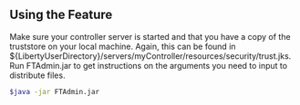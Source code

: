## Using the Feature

Make sure your controller server is started and that you have a copy of the truststore on your local machine. Again, this can be found in ${LibertyUserDirectory}/servers/myController/resources/security/trust.jks. Run FTAdmin.jar to get instructions on the arguments you need to input to distribute files.
```bash
$java -jar FTAdmin.jar 
```   